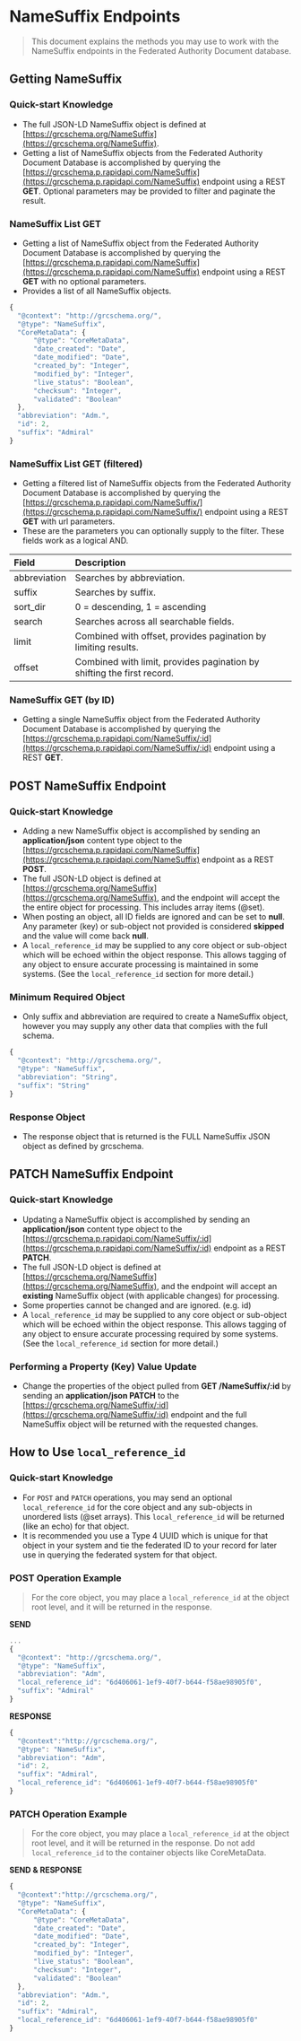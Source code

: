 # NameSuffix Endpoints

> This document explains the methods you may use to work with the NameSuffix endpoints in the Federated Authority Document database.

## Getting NameSuffix

### Quick-start Knowledge

* The full JSON-LD NameSuffix object is defined at [https://grcschema.org/NameSuffix](https://grcschema.org/NameSuffix).
* Getting a list of NameSuffix objects from the Federated Authority Document Database is accomplished by querying the [https://grcschema.p.rapidapi.com/NameSuffix](https://grcschema.p.rapidapi.com/NameSuffix) endpoint using a REST **GET**. Optional parameters may be provided to filter and paginate the result.

### NameSuffix List GET

* Getting a list of NameSuffix object from the Federated Authority Document Database is accomplished by querying the [https://grcschema.p.rapidapi.com/NameSuffix](https://grcschema.p.rapidapi.com/NameSuffix) endpoint using a REST **GET** with no optional parameters.
* Provides a list of all NameSuffix objects.

```javascript
{
  "@context": "http://grcschema.org/",
  "@type": "NameSuffix",
  "CoreMetaData": {
      "@type": "CoreMetaData",
      "date_created": "Date",
      "date_modified": "Date",
      "created_by": "Integer",
      "modified_by": "Integer",
      "live_status": "Boolean",
      "checksum": "Integer",
      "validated": "Boolean"
  },
  "abbreviation": "Adm.",
  "id": 2,
  "suffix": "Admiral"
}
```

### NameSuffix List GET \(filtered\)

* Getting a filtered list of NameSuffix objects from the Federated Authority Document Database is accomplished by querying the [https://grcschema.p.rapidapi.com/NameSuffix/](https://grcschema.p.rapidapi.com/NameSuffix/) endpoint using a REST **GET** with url parameters.
* These are the parameters you can optionally supply to the filter. These fields work as a logical AND.

| Field | Description |
| :--- | :--- |
| abbreviation | Searches by abbreviation. |
| suffix | Searches by suffix. |
| sort\_dir | 0 = descending, 1 = ascending |
| search | Searches across all searchable fields. |
| limit | Combined with offset, provides pagination by limiting results. |
| offset | Combined with limit, provides pagination by shifting the first record. |

### NameSuffix GET \(by ID\)

* Getting a single NameSuffix object from the Federated Authority Document Database is accomplished by querying the [https://grcschema.p.rapidapi.com/NameSuffix/:id](https://grcschema.p.rapidapi.com/NameSuffix/:id) endpoint using a REST **GET**.

## POST NameSuffix Endpoint

### Quick-start Knowledge

* Adding a new NameSuffix object is accomplished by sending an **application/json** content type object to the [https://grcschema.p.rapidapi.com/NameSuffix](https://grcschema.p.rapidapi.com/NameSuffix) endpoint as a REST **POST**.
* The full JSON-LD object is defined at [https://grcschema.org/NameSuffix](https://grcschema.org/NameSuffix), and the endpoint will accept the the entire object for processing. This includes array items \(\@set\).
* When posting an object, all ID fields are ignored and can be set to **null**. Any parameter \(key\) or sub-object not provided is considered **skipped** and the value will come back **null**.
* A `local_reference_id` may be supplied to any core object or sub-object which will be echoed within the object response.  This allows tagging of any object to ensure accurate processing is maintained in some systems. \(See the `local_reference_id` section for more detail.\)

### Minimum Required Object

* Only suffix and abbreviation are required to create a NameSuffix object, however you may supply any other data that complies with the full schema.

```javascript
{
  "@context": "http://grcschema.org/",
  "@type": "NameSuffix",
  "abbreviation": "String",
  "suffix": "String"
}
```

### Response Object

* The response object that is returned is the FULL NameSuffix JSON object as defined by grcschema.

## PATCH NameSuffix Endpoint

### Quick-start Knowledge

* Updating a NameSuffix object is accomplished by sending an **application/json** content type object to the [https://grcschema.p.rapidapi.com/NameSuffix/:id](https://grcschema.p.rapidapi.com/NameSuffix/:id) endpoint as a REST **PATCH**.
* The full JSON-LD object is defined at [https://grcschema.org/NameSuffix](https://grcschema.org/NameSuffix), and the endpoint will accept an **existing** NameSuffix object \(with applicable changes\) for processing.
* Some properties cannot be changed and are ignored.  \(e.g. id\)
* A `local_reference_id` may be supplied to any core object or sub-object which will be echoed within the object response.  This allows tagging of any object to ensure accurate processing required by some systems. \(See the `local_reference_id` section for more detail.\)

### Performing a Property \(Key\) Value Update

* Change the properties of the object pulled from **GET /NameSuffix/:id** by sending an **application/json PATCH** to the [https://grcschema.org/NameSuffix/:id](https://grcschema.org/NameSuffix/:id) endpoint and the full NameSuffix object will be returned with the requested changes.

## How to Use `local_reference_id`

### Quick-start Knowledge

* For `POST` and `PATCH` operations, you may send an optional `local_reference_id` for the core object and any sub-objects in unordered lists \(\@set arrays\).  This `local_reference_id` will be returned \(like an echo\) for that object.
* It is recommended you use a Type 4 UUID which is unique for that object in your system and tie the federated ID to your record for later use in querying the federated system for that object.

### POST Operation Example

> For the core object, you may place a `local_reference_id` at the object root level, and it will be returned in the response.

**SEND**

```javascript
...
{
  "@context": "http://grcschema.org/",
  "@type": "NameSuffix",
  "abbreviation": "Adm",
  "local_reference_id": "6d406061-1ef9-40f7-b644-f58ae98905f0",
  "suffix": "Admiral"
}
```

**RESPONSE**

```javascript
{
  "@context":"http://grcschema.org/",
  "@type": "NameSuffix",
  "abbreviation": "Adm",
  "id": 2,
  "suffix": "Admiral",
  "local_reference_id": "6d406061-1ef9-40f7-b644-f58ae98905f0"
}
```

### PATCH Operation Example

> For the core object, you may place a `local_reference_id` at the object root level, and it will be returned in the response. Do not add `local_reference_id` to the container objects like CoreMetaData.

**SEND & RESPONSE**

```javascript
{
  "@context":"http://grcschema.org/",
  "@type": "NameSuffix",
  "CoreMetaData": {
      "@type": "CoreMetaData",
      "date_created": "Date",
      "date_modified": "Date",
      "created_by": "Integer",
      "modified_by": "Integer",
      "live_status": "Boolean",
      "checksum": "Integer",
      "validated": "Boolean"
  },
  "abbreviation": "Adm.",
  "id": 2,
  "suffix": "Admiral",
  "local_reference_id": "6d406061-1ef9-40f7-b644-f58ae98905f0"
}
```

